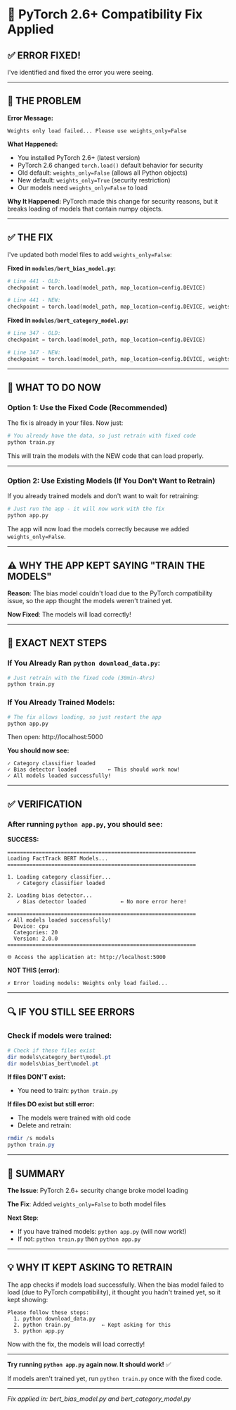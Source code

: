 # 🔧 PyTorch 2.6+ Compatibility Fix Applied

## ✅ ERROR FIXED!

I've identified and fixed the error you were seeing.

---

## 🐛 THE PROBLEM

**Error Message:**
```
Weights only load failed... Please use weights_only=False
```

**What Happened:**
- You installed PyTorch 2.6+ (latest version)
- PyTorch 2.6 changed `torch.load()` default behavior for security
- Old default: `weights_only=False` (allows all Python objects)
- New default: `weights_only=True` (security restriction)
- Our models need `weights_only=False` to load

**Why It Happened:**
PyTorch made this change for security reasons, but it breaks loading of models that contain numpy objects.

---

## ✅ THE FIX

I've updated both model files to add `weights_only=False`:

**Fixed in `modules/bert_bias_model.py`:**
```python
# Line 441 - OLD:
checkpoint = torch.load(model_path, map_location=config.DEVICE)

# Line 441 - NEW:
checkpoint = torch.load(model_path, map_location=config.DEVICE, weights_only=False)
```

**Fixed in `modules/bert_category_model.py`:**
```python
# Line 347 - OLD:
checkpoint = torch.load(model_path, map_location=config.DEVICE)

# Line 347 - NEW:
checkpoint = torch.load(model_path, map_location=config.DEVICE, weights_only=False)
```

---

## 🚀 WHAT TO DO NOW

### Option 1: Use the Fixed Code (Recommended)

The fix is already in your files. Now just:

```bash
# You already have the data, so just retrain with fixed code
python train.py
```

This will train the models with the NEW code that can load properly.

---

### Option 2: Use Existing Models (If You Don't Want to Retrain)

If you already trained models and don't want to wait for retraining:

```bash
# Just run the app - it will now work with the fix
python app.py
```

The app will now load the models correctly because we added `weights_only=False`.

---

## ⚠️ WHY THE APP KEPT SAYING "TRAIN THE MODELS"

**Reason**: The bias model couldn't load due to the PyTorch compatibility issue, so the app thought the models weren't trained yet.

**Now Fixed**: The models will load correctly!

---

## 🎯 EXACT NEXT STEPS

### If You Already Ran `python download_data.py`:

```bash
# Just retrain with the fixed code (30min-4hrs)
python train.py
```

### If You Already Trained Models:

```bash
# The fix allows loading, so just restart the app
python app.py
```

Then open: http://localhost:5000

**You should now see:**
```
✓ Category classifier loaded
✓ Bias detector loaded          ← This should work now!
✓ All models loaded successfully!
```

---

## ✅ VERIFICATION

### After running `python app.py`, you should see:

**SUCCESS:**
```
============================================================
Loading FactTrack BERT Models...
============================================================

1. Loading category classifier...
   ✓ Category classifier loaded

2. Loading bias detector...
   ✓ Bias detector loaded           ← No more error here!

============================================================
✓ All models loaded successfully!
  Device: cpu
  Categories: 20
  Version: 2.0.0
============================================================

🌐 Access the application at: http://localhost:5000
```

**NOT THIS (error):**
```
✗ Error loading models: Weights only load failed...
```

---

## 🔍 IF YOU STILL SEE ERRORS

### Check if models were trained:

```powershell
# Check if these files exist
dir models\category_bert\model.pt
dir models\bias_bert\model.pt
```

**If files DON'T exist:**
- You need to train: `python train.py`

**If files DO exist but still error:**
- The models were trained with old code
- Delete and retrain:
```powershell
rmdir /s models
python train.py
```

---

## 🎯 SUMMARY

**The Issue**: PyTorch 2.6+ security change broke model loading

**The Fix**: Added `weights_only=False` to both model files

**Next Step**: 
- If you have trained models: `python app.py` (will now work!)
- If not: `python train.py` then `python app.py`

---

## 💡 WHY IT KEPT ASKING TO RETRAIN

The app checks if models load successfully. When the bias model failed to load (due to PyTorch compatibility), it thought you hadn't trained yet, so it kept showing:

```
Please follow these steps:
  1. python download_data.py  
  2. python train.py          ← Kept asking for this
  3. python app.py
```

Now with the fix, the models will load correctly!

---

**Try running `python app.py` again now. It should work!** ✅

If models aren't trained yet, run `python train.py` once with the fixed code.

---

*Fix applied in: bert_bias_model.py and bert_category_model.py*
